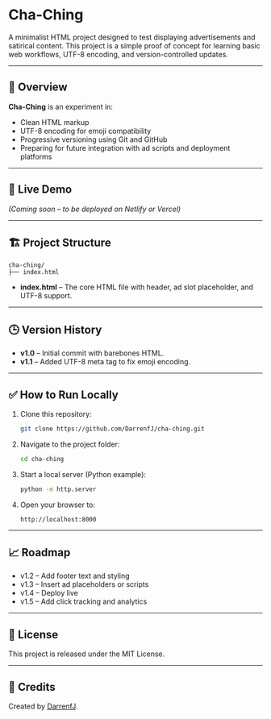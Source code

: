 # Cha-Ching

A minimalist HTML project designed to test displaying advertisements and satirical content. This project is a simple proof of concept for learning basic web workflows, UTF-8 encoding, and version-controlled updates.

---

## 📄 Overview

**Cha-Ching** is an experiment in:
- Clean HTML markup
- UTF-8 encoding for emoji compatibility
- Progressive versioning using Git and GitHub
- Preparing for future integration with ad scripts and deployment platforms

---

## 🚀 Live Demo

*(Coming soon – to be deployed on Netlify or Vercel)*

---

## 🏗️ Project Structure

```
cha-ching/
├── index.html
```

- **index.html** – The core HTML file with header, ad slot placeholder, and UTF-8 support.

---

## 🕒 Version History

- **v1.0** – Initial commit with barebones HTML.
- **v1.1** – Added UTF-8 meta tag to fix emoji encoding.

---

## ✅ How to Run Locally

1. Clone this repository:
   ```bash
   git clone https://github.com/DarrenfJ/cha-ching.git
   ```
2. Navigate to the project folder:
   ```bash
   cd cha-ching
   ```
3. Start a local server (Python example):
   ```bash
   python -m http.server
   ```
4. Open your browser to:
   ```
   http://localhost:8000
   ```

---

## 📈 Roadmap

- v1.2 – Add footer text and styling
- v1.3 – Insert ad placeholders or scripts
- v1.4 – Deploy live
- v1.5 – Add click tracking and analytics

---

## 📝 License

This project is released under the MIT License.

---

## 🙏 Credits

Created by [DarrenfJ](https://github.com/DarrenfJ).
 
